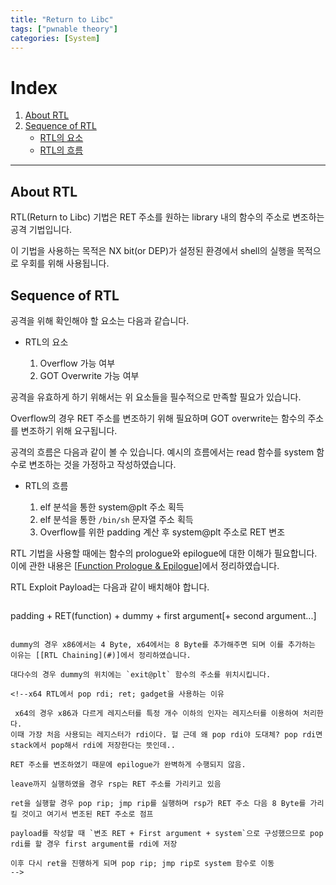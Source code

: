 ```yaml
---
title: "Return to Libc"
tags: ["pwnable theory"]
categories: [System]
---
```


# Index

1. [About RTL](#about-rtl)
2. [Sequence of RTL](#sequence-of-rtl)
	- [RTL의 요소](#rtl의-요소)
	- [RTL의 흐름](#rtl의-흐름)

* * *

## About RTL

RTL(Return to Libc) 기법은 RET 주소를 원하는 library 내의 함수의 주소로 변조하는 공격 기법입니다.

이 기법을 사용하는 목적은 NX bit(or DEP)가 설정된 환경에서 shell의 실행을 목적으로 우회를 위해 사용됩니다.

## Sequence of RTL

공격을 위해 확인해야 할 요소는 다음과 같습니다.

- RTL의 요소

	1. Overflow 가능 여부
	2. GOT Overwrite 가능 여부

공격을 유효하게 하기 위해서는 위 요소들을 필수적으로 만족할 필요가 있습니다.

Overflow의 경우 RET 주소를 변조하기 위해 필요하며 GOT overwrite는 함수의 주소를 변조하기 위해 요구됩니다.

공격의 흐름은 다음과 같이 볼 수 있습니다. 예시의 흐름에서는 read 함수를 system 함수로 변조하는 것을 가정하고 작성하였습니다.

- RTL의 흐름

	1. elf 분석을 통한 system@plt 주소 획득
	2. elf 분석을 통한 `/bin/sh` 문자열 주소 획득
	3. Overflow를 위한 padding 계산 후 system@plt 주소로 RET 변조

RTL 기법을 사용할 때에는 함수의 prologue와 epilogue에 대한 이해가 필요합니다. 이에 관한 내용은 [[Function Prologue & Epilogue](https://jun-project-lab.github.io/system/Function-Calling/)]에서 정리하였습니다.

RTL Exploit Payload는 다음과 같이 배치해야 합니다.

> ```
padding + RET(function) + dummy + first argument[+ second argument...]
```

dummy의 경우 x86에서는 4 Byte, x64에서는 8 Byte를 추가해주면 되며 이를 추가하는 이유는 [[RTL Chaining](#)]에서 정리하였습니다.

대다수의 경우 dummy의 위치에는 `exit@plt` 함수의 주소를 위치시킵니다.

<!--x64 RTL에서 pop rdi; ret; gadget을 사용하는 이유

 x64의 경우 x86과 다르게 레지스터를 특정 개수 이하의 인자는 레지스터를 이용하여 처리한다.
이때 가장 처음 사용되는 레지스터가 rdi이다. 헐 근데 왜 pop rdi야 도대체? pop rdi면 stack에서 pop해서 rdi에 저장한다는 뜻인데..

RET 주소를 변조하였기 때문에 epilogue가 완벽하게 수행되지 않음.

leave까지 실행하였을 경우 rsp는 RET 주소를 가리키고 있음

ret을 실행할 경우 pop rip; jmp rip를 실행하며 rsp가 RET 주소 다음 8 Byte를 가리킬 것이고 여기서 변조된 RET 주소로 점프

payload를 작성할 때 `변조 RET + First argument + system`으로 구성했으므로 pop rdi를 할 경우 first argument를 rdi에 저장

이후 다시 ret을 진행하게 되며 pop rip; jmp rip로 system 함수로 이동
-->

